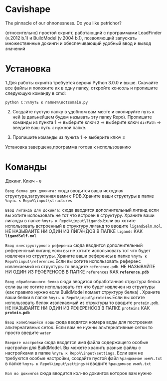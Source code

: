 # Cavishape
The pinnacle of our ohnonesness. Do you like petrichor?

(относительно) простой скрипт, работающий с программами LeadFinder (v.2012 b.1) и BuildModel (v.2004 b.1), позволяющий запускать множественные докинги и обеспечивающий удобный ввод и вывод значений

 # Установка
  1.Для работы скрипта требуется версия Python 3.0.0 и выше. Скачайте все файлы и положите их в одну папку, откройте консоль и пропишите следующую команду в cmd:
 
 ```python C:\%путь к папке%\notsomain.ру```
 
2. Создайте пустую папку в удобном вам месте и скопируйте путь к ней (в дальнейшем будем называть эту папку Repo). Пропишите команды из пункта 1 => выберите ключ ```2``` => выберите ключ ```dirPath``` => введите ваш путь к нужной папке.

3. Пропишите команды из пункта 1 => выберите ключ ```3```

Установка завершена,программа готова  к использованию

# Команды
 Докинг. Ключ - ```0```
 
```Ввод белка для докинга:``` сюда вводится ваша исходная структура,загруженная вами с PDB.Храните ваши структуры в папке ```%путь к Repo%\input\structures```

```Ввод лиганда для докинга:``` сюда вводится дополнительный лиганд если вы хотите испоьзовать не тот что встроен в структуру. Храните ваши лиганды в папке ```%путь к Repo%\input\ligands```.Если вы хотите использовать встроенный в структуру лиганд то вводите ```ligandSelm.mol```. НЕ НАЗЫВАЙТЕ НИ ОДИН ИЗ ЛИГАНДОВ В ПАПКЕ ```ligands``` КАК **```ligandSelf.mol```**

```Ввод внеструктурного референса``` сюда вводится дополнительный референсный лиганд если вы не хотите использовать тот что будет извлечен из структуры. Храните ваши референсы в папке ```%путь к Repo%\input\references```.Если вы хотите использовать референс извлекаемый из структуры то вводите ```reference.pdb```. НЕ НАЗЫВАЙТЕ НИ ОДИН ИЗ РЕФЕРЕНСОВ В ПАПКЕ ```references``` КАК **```reference.pdb```**

```Ввод обработанного белка``` сюда вводится обработанная структура белка если вы не хотите использовать тот что будет извлечен из структуры (как правило нужно если BuildModel ломает структуру белка) . Храните ваши белки в папке ```%путь к Repo%\input\proteins```.Если вы хотите использовать белок извлекаемый из структуры то вводите ```protein.pdb```. НЕ НАЗЫВАЙТЕ НИ ОДИН ИЗ РЕФЕРЕНСОВ В ПАПКЕ ```proteins``` КАК **```protein.pdb```**

```Ввод колеблющейся воды``` сюда вводятся номера воды для построения альтернативных сеток. Если вам не нужны альтернативные сетки то просто введите ```water```

```Введите настройки``` сюда вводятся имя файла содержащего особые настройки для BuildModel. Вы можете хранить разные файлы с настройками в папке ```%путь к Repo%\input\settings```. Если вам не требуются особые настройки, создайте пустой файл ```%рандомное имя%.txt``` в папке ```%путь к Repo%\input\settings``` и вводите 
 ```%рандомное имя%.txt```
 
 ```Кол во докингов``` сюда вводится кол-во докингов которое вам нужно


